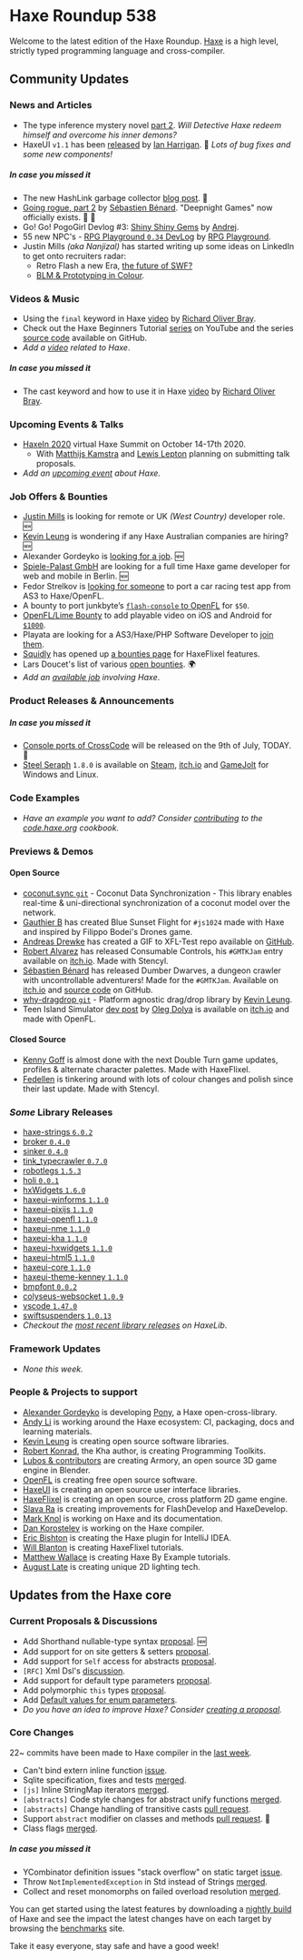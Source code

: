 [_template]: ../templates/roundup.html
[date]: / "2020-07-15 09:36:00"
[modified]: / "2020-07-15 10:43:00"
[published]: / "2020-07-15 12:00:00"
[description]: / "The latest news covering the Haxe community, featuring upcoming talks, the latest HaxeLib releases, game previews and lots more!"

# Haxe Roundup 538

Welcome to the latest edition of the Haxe Roundup. [Haxe](http://haxe.org/?ref=haxe.io) is a high level, strictly typed programming language and cross-compiler.

## Community Updates

### News and Articles

- The type inference mystery novel [part 2](https://haxe.org/blog/type-inference-mystery-novel-part-2/). _Will Detective Haxe redeem himself and overcome his inner demons?_
- HaxeUI `v1.1` has been [released](https://community.haxeui.org/t/haxeui-v1-1-released/236) by [Ian Harrigan](https://twitter.com/IanHarrigan1982). :star2: _Lots of bug fixes and some new components!_

##### _In case you missed it_

- The new HashLink garbage collector [blog post](https://haxe.org/blog/hashlink-gc/). :star2:
- [Going rogue, part 2](https://deepnight.net/blog/roadmap/) by [Sébastien Bénard](https://twitter.com/deepnightfr/status/1278620517545672704). "Deepnight Games" now officially exists. :star2: :tada:
- Go! Go! PogoGirl Devlog #3: [Shiny Shiny Gems](https://www.ohsat.com/post/pogogirl-devlog/post3/) by [Andrej](https://twitter.com/ohsat_games/status/1280456786760404992).
- 55 new NPC's - [RPG Playground `0.34` DevLog](https://www.youtube.com/watch?v=4UcMt_GMuks&feature=youtu.be) by [RPG Playground](https://twitter.com/RPGplayground/status/1280203962763935745).
- Justin Mills _(aka Nanjizal)_ has started writing up some ideas on LinkedIn to get onto recruiters radar:
    + Retro Flash a new Era, [the future of SWF?](https://www.linkedin.com/pulse/retro-flash-new-era-future-swf-justin-mills/)
    + [BLM & Prototyping in Colour](https://www.linkedin.com/pulse/blm-prototyping-colour-justin-mills/).

### Videos & Music

- Using the `final` keyword in Haxe [video](https://www.youtube.com/watch?v=HTAc5KSBd3o) by [Richard Oliver Bray](https://twitter.com/ceiga).
- Check out the Haxe Beginners Tutorial [series](https://www.youtube.com/playlist?list=PLnweXVCg6yWodTlo3BQXicKJuGrTp_yeV) on YouTube and the series [source code](https://github.com/tobil4sk/haxe-beginner-tutorial) available on GitHub.
- _Add a [video](https://github.com/skial/haxe.io/labels/video) related to Haxe_.

##### _In case you missed it_

- The cast keyword and how to use it in Haxe [video](https://www.youtube.com/watch?v=vCLat63_W0g) by [Richard Oliver Bray](https://twitter.com/ceiga).

### Upcoming Events & Talks

- [HaxeIn 2020](https://haxe.org/blog/haxein-2020/) virtual Haxe Summit on October 14-17th 2020.
    + With [Matthijs Kamstra](https://twitter.com/MatthijsKamstra/status/1268895755353407489) and [Lewis Lepton](https://twitter.com/lewislepton/status/1270282464469155842) planning on submitting talk proposals.
- _Add an [upcoming event](https://github.com/skial/haxe.io/labels/events) about Haxe._

### Job Offers & Bounties

- [Justin Mills](https://twitter.com/Nanjizal_net/status/1281898188799201280) is looking for remote or UK _(West Country)_ developer role. :new:
- [Kevin Leung](https://twitter.com/kevinresol/status/1281275723706064896) is wondering if any Haxe Australian companies are hiring? :new:
- Alexander Gordeyko is [looking for a job](https://twitter.com/axgord/status/1270302928113405953). :new:
- [Spiele-Palast GmbH](https://community.haxe.org/t/full-time-haxe-game-developer-for-web-and-mobile-berlin/2553) are looking for a full time Haxe game developer for web and mobile in Berlin. :new:
- Fedor Strelkov is [looking for someone](https://community.openfl.org/t/porting-a-test-app-from-as3-to-haxe-openfl-car-racing-game/12499) to port a car racing test app from AS3 to Haxe/OpenFL.
- A bounty to port junkbyte’s [`flash-console` to OpenFL](https://community.openfl.org/t/bounty-to-port-junkbytes-flash-console-to-openfl-50usd/12543) for `$50`.
- [OpenFL/Lime Bounty](https://community.haxe.org/t/us-500-bounty-openfl-lime-to-play-video-in-ios-and-android/2441) to add playable video on iOS and Android for [`$1000`](https://community.haxe.org/t/us-500-bounty-openfl-lime-to-play-video-in-ios-and-android/2441/12?u=skial).
- Playata are looking for a AS3/Haxe/PHP Software Developer to [join them](https://www.playata.com/en/job/softwareentwickler-as3php-mw/).
- [Squidly](https://twitter.com/squuuidly/status/1243925472121151488) has opened up [a bounties page](https://github.com/chosencharacters/squidBounties) for HaxeFlixel features.
- Lars Doucet's list of various [open bounties](https://github.com/larsiusprime/larsBounties/issues). :earth_africa:
- _Add an [available job](https://github.com/skial/haxe.io/labels/jobs) involving Haxe_.

### Product Releases & Announcements

##### _In case you missed it_

- [Console ports of CrossCode](https://twitter.com/Deck13Spotlight/status/1280880319164329984) will be released on the 9th of July, TODAY. :star2:
- [Steel Seraph](https://twitter.com/steelseraphgame/status/1279599800053309440) `1.8.0` is available on [Steam](https://store.steampowered.com/newshub/app/1052390/view/2514646601446905055), [itch.io](https://deepshock.itch.io/steel-seraph) and [GameJolt](https://gamejolt.com/games/steel-seraph/89348) for Windows and Linux.

### Code Examples

- _Have an example you want to add? Consider [contributing](https://github.com/HaxeFoundation/code-cookbook#contributing-articles) to the [code.haxe.org](https://code.haxe.org/) cookbook._

### Previews & Demos

#### Open Source

- [coconut.sync `git`](https://github.com/kevinresol/coconut.sync) - Coconut Data Synchronization - This library enables real-time & uni-directional synchronization of a coconut model over the network.
- [Gauthier B](https://twitter.com/gogoprog/status/1282766103521955840) has created Blue Sunset Flight for `#js1024` made with Haxe and inspired by Filippo Bodei's Drones game.
- [Andreas Drewke](https://twitter.com/andreas_drewke/status/1282544236588564481) has created a GIF to XFL-Test repo available on [GitHub](https://github.com/andreasdr/xfl-test).
- [Robert Alvarez](https://twitter.com/Rob1221dev/status/1282372566573776898) has released Consumable Controls, his `#GMTKJam` entry available on [itch.io](https://rob1221.itch.io/consumable-controls). Made with Stencyl.
- [Sébastien Bénard](https://twitter.com/deepnightfr/status/1282633754016714753) has released Dumber Dwarves, a dungeon crawler with uncontrollable adventurers! Made for the `#GMTKJam`. Available on [itch.io](https://deepnight.itch.io/dumberdwarves) and [source code](https://github.com/deepnight/gmtk20-dumberDwarves) on GitHub.
- [why-dragdrop `git`](https://github.com/why-haxe/why-dragdrop) - Platform agnostic drag/drop library by [Kevin Leung](https://twitter.com/kevinresol).
- Teen Island Simulator [dev post](https://www.patreon.com/posts/39279370) by [Oleg Dolya](https://twitter.com/watawatabou/status/1282754735863365633) is available on [itch.io](https://watabou.itch.io/teen-island-simulator) and made with OpenFL.

#### Closed Source

- [Kenny Goff](https://twitter.com/kennygoff/status/1282650227183362048) is almost done with the next Double Turn game updates, profiles & alternate character palettes. Made with HaxeFlixel.
- [Fedellen](https://twitter.com/fedellen/status/1282026670686457867) is tinkering around with lots of colour changes and polish since their last update. Made with Stencyl.

### _Some_ Library Releases

- [haxe-strings `6.0.2`](https://lib.haxe.org/p/haxe-strings/)
- [broker `0.4.0`](https://lib.haxe.org/p/broker/)
- [sinker `0.4.0`](https://lib.haxe.org/p/sinker/)
- [tink_typecrawler `0.7.0`](https://lib.haxe.org/p/tink_typecrawler/)
- [robotlegs `1.5.3`](https://lib.haxe.org/p/robotlegs/)
- [holi `0.0.1`](https://lib.haxe.org/p/holi/)
- [hxWidgets `1.6.0`](https://lib.haxe.org/p/hxWidgets/)
- [haxeui-winforms `1.1.0`](https://lib.haxe.org/p/haxeui-winforms/)
- [haxeui-pixijs `1.1.0`](https://lib.haxe.org/p/haxeui-pixijs/)
- [haxeui-openfl `1.1.0`](https://lib.haxe.org/p/haxeui-openfl/)
- [haxeui-nme `1.1.0`](https://lib.haxe.org/p/haxeui-nme/)
- [haxeui-kha `1.1.0`](https://lib.haxe.org/p/haxeui-kha/)
- [haxeui-hxwidgets `1.1.0`](https://lib.haxe.org/p/haxeui-hxwidgets/)
- [haxeui-html5 `1.1.0`](https://lib.haxe.org/p/haxeui-html5/)
- [haxeui-core `1.1.0`](https://lib.haxe.org/p/haxeui-core/)
- [haxeui-theme-kenney `1.1.0`](https://lib.haxe.org/p/haxeui-theme-kenney/)
- [bmpfont `0.0.2`](https://lib.haxe.org/p/bmpfont/)
- [colyseus-websocket `1.0.9`](https://lib.haxe.org/p/colyseus-websocket/)
- [vscode `1.47.0`](https://lib.haxe.org/p/vscode/)
- [swiftsuspenders `1.0.13`](https://lib.haxe.org/p/swiftsuspenders/)
- _Checkout the [most recent library releases](https://lib.haxe.org/recent/) on HaxeLib_.

### Framework Updates

- _None this week._

### People & Projects to support

- [Alexander Gordeyko](https://www.patreon.com/axgord) is developing [Pony](https://github.com/AxGord/Pony), a Haxe open-cross-library.
- [Andy Li](https://github.com/users/andyli/sponsorship) is working around the Haxe ecosystem: CI, packaging, docs and learning materials.
- [Kevin Leung](https://www.patreon.com/kevinresol) is creating open source software libraries.
- [Robert Konrad](https://www.patreon.com/RobDangerous), the Kha author, is creating Programming Toolkits.
- [Lubos & contributors](https://armory3d.org/fund) are creating Armory, an open source 3D game engine in Blender.
- [OpenFL](https://www.patreon.com/openfl) is creating free open source software.
- [HaxeUI](https://www.patreon.com/haxeui) is creating an open source user interface libraries.
- [HaxeFlixel](https://www.patreon.com/haxeflixel) is creating an open source, cross platform 2D game engine.
- [Slava Ra](https://www.patreon.com/slavara) is creating improvements for FlashDevelop and HaxeDevelop.
- [Mark Knol](https://www.patreon.com/markknol) is working on Haxe and its documentation.
- [Dan Korostelev](https://www.patreon.com/nadako) is working on the Haxe compiler.
- [Eric Bishton](https://www.patreon.com/EricBishton) is creating the Haxe plugin for IntelliJ IDEA.
- [Will Blanton](https://www.patreon.com/x01010111) is creating HaxeFlixel tutorials.
- [Matthew Wallace](https://www.patreon.com/haxeexamples) is creating Haxe By Example tutorials.
- [August Late](https://www.patreon.com/augustlate) is creating unique 2D lighting tech.

## Updates from the Haxe core

### Current Proposals & Discussions

- Add Shorthand nullable-type syntax [proposal](https://github.com/HaxeFoundation/haxe-evolution/pull/77). :new:
- Add support for on site getters & setters [proposal](https://github.com/HaxeFoundation/haxe-evolution/pull/63).
- Add support for `Self` access for abstracts [proposal](https://github.com/HaxeFoundation/haxe-evolution/pull/62).
- `[RFC]` Xml Dsl's [discussion](https://github.com/HaxeFoundation/haxe-evolution/issues/60).
- Add support for default type parameters [proposal](https://github.com/HaxeFoundation/haxe-evolution/pull/50).
- Add polymorphic `this` types [proposal](https://github.com/HaxeFoundation/haxe-evolution/pull/36).
- Add [Default values for enum parameters](https://github.com/HaxeFoundation/haxe-evolution/issues/27).
- _Do you have an idea to improve Haxe? Consider [creating a proposal]._

### Core Changes

22~ commits have been made to Haxe compiler in the [last week].

- Can't bind extern inline function [issue](https://github.com/HaxeFoundation/haxe/issues/9701).
- Sqlite specification, fixes and tests [merged](https://github.com/HaxeFoundation/haxe/pull/9703).
- `[js]` Inline StringMap iterators [merged](https://github.com/HaxeFoundation/haxe/pull/9702).
- `[abstracts]` Code style changes for abstract unify functions [merged](https://github.com/HaxeFoundation/haxe/pull/9704).
- `[abstracts]` Change handling of transitive casts [pull request](https://github.com/HaxeFoundation/haxe/pull/9698).
- Support `abstract` modifier on classes and methods [pull request](https://github.com/HaxeFoundation/haxe/pull/9716). :star2:
- Class flags [merged](https://github.com/HaxeFoundation/haxe/pull/9713).

##### _In case you missed it_

- YCombinator definition issues "stack overflow" on static target [issue](https://github.com/HaxeFoundation/haxe/issues/9695).
- Throw `NotImplementedException` in Std instead of Strings [merged](https://github.com/HaxeFoundation/haxe/pull/9687).
- Collect and reset monomorphs on failed overload resolution [merged](https://github.com/HaxeFoundation/haxe/pull/9696).

You can get started using the latest features by downloading a [nightly build] of Haxe and see the impact the latest changes have on each target by browsing the [benchmarks] site.

Take it easy everyone, stay safe and have a good week!

[benchmarks]: https://benchs.haxe.org/
[nightly build]: http://build.haxe.org
[creating a proposal]: https://github.com/HaxeFoundation/haxe-evolution
[last week]: https://github.com/issues?q=closed%3A2020-07-09..2020-07-15+org%3Ahaxefoundation+is%3Aclosed+

